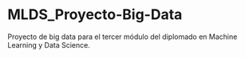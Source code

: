 # MLDS_Proyecto-Big-Data
Proyecto de big data para el tercer módulo del diplomado en Machine Learning y Data Science.
